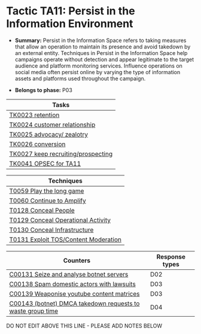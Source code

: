 # Tactic TA11: Persist in the Information Environment

* **Summary:** Persist in the Information Space refers to taking measures that allow an operation to maintain its presence and avoid takedown by an external entity. Techniques in Persist in the Information Space help campaigns operate without detection and appear legitimate to the target audience and platform monitoring services. Influence operations on social media often persist online by varying the type of information  assets and platforms used throughout the campaign.

* **Belongs to phase:** P03



| Tasks |
| ----- |
| [TK0023 retention](../generated_pages/tasks/TK0023.md) |
| [TK0024 customer relationship](../generated_pages/tasks/TK0024.md) |
| [TK0025 advocacy/ zealotry](../generated_pages/tasks/TK0025.md) |
| [TK0026 conversion](../generated_pages/tasks/TK0026.md) |
| [TK0027 keep recruiting/prospecting](../generated_pages/tasks/TK0027.md) |
| [TK0041 OPSEC for TA11](../generated_pages/tasks/TK0041.md) |



| Techniques |
| ---------- |
| [T0059 Play the long game](../../generated_pages/techniques/T0059.md) |
| [T0060 Continue to Amplify](../../generated_pages/techniques/T0060.md) |
| [T0128 Conceal People](../../generated_pages/techniques/T0128.md) |
| [T0129 Conceal Operational Activity](../../generated_pages/techniques/T0129.md) |
| [T0130 Conceal Infrastructure](../../generated_pages/techniques/T0130.md) |
| [T0131 Exploit TOS/Content Moderation](../../generated_pages/techniques/T0131.md) |



| Counters | Response types |
| -------- | -------------- |
| [C00131 Seize and analyse botnet servers](../generated_pages/counters/C00131.md) | D02 |
| [C00138 Spam domestic actors with lawsuits](../generated_pages/counters/C00138.md) | D03 |
| [C00139 Weaponise youtube content matrices](../generated_pages/counters/C00139.md) | D03 |
| [C00143 (botnet) DMCA takedown requests to waste group time](../generated_pages/counters/C00143.md) | D04 |


DO NOT EDIT ABOVE THIS LINE - PLEASE ADD NOTES BELOW